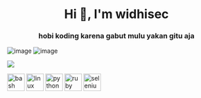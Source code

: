 <h1 align="center">Hi 👋, I'm widhisec</h1>
<h3 align="center">hobi koding karena gabut mulu yakan gitu aja</h3>

 ![image](https://komarev.com/ghpvc/?username=widhisec&label=Views&color=red&style=plastic)
 ![image](https://img.shields.io/github/followers/widhisec?label=follow&style=social)

<img align="center" src="https://github-readme-stats.vercel.app/api/top-langs/?username=widhisec&theme=green&hide_langs_below=1" />

<p align="left"><img src="https://www.vectorlogo.zone/logos/gnu_bash/gnu_bash-icon.svg" alt="bash" width="40" height="40"/> <img src="https://devicons.github.io/devicon/devicon.git/icons/linux/linux-original.svg" alt="linux" width="40" height="40"/> <img src="https://devicons.github.io/devicon/devicon.git/icons/python/python-original.svg" alt="python" width="40" height="40"/> <img src="https://devicons.github.io/devicon/devicon.git/icons/ruby/ruby-original-wordmark.svg" alt="ruby" width="40" height="40"/> <img src="https://raw.githubusercontent.com/detain/svg-logos/780f25886640cef088af994181646db2f6b1a3f8/svg/selenium-logo.svg" alt="selenium" width="40" height="40"/>
